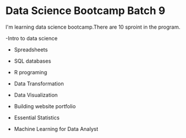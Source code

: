# Data Science Bootcamp Batch 9

I'm learning data science bootcamp.There are 10 sproint in the program.

-Intro to data science
- Spreadsheets
- SQL databases
- R programing
- Data Transformation
- Data Visualization

- Building website portfolio
- Essential Statistics
- Machine Learning for Data Analyst
